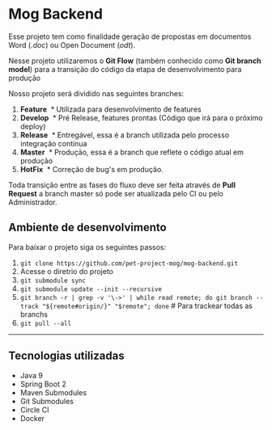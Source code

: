 # Mog Backend

Esse projeto tem como finalidade geração de propostas em documentos Word (_.doc_) ou Open Document (_odt_).

Nesse projeto utilizaremos o **Git Flow** (também conhecido como **Git branch model**) para a transição do código da etapa de desenvolvimento para produção


Nosso projeto será dividido nas seguintes branches: 

1. **Feature** 
  * Utilizada para desenvolvimento de features
1. **Develop** 
  * Pré Release, features prontas (Código que irá para o próximo deploy)
1. **Release** 
  * Entregável, essa é a branch utilizada pelo processo integração contínua
1. **Master** 
  * Produção, essa é a branch que reflete o código atual em produção
1. **HotFix** 
  * Correção de bug's em produção.
  
Toda transição entre as fases do fluxo deve ser feita através de **Pull Request** a branch master só pode ser atualizada pelo CI ou pelo Administrador.


## Ambiente de desenvolvimento

Para baixar o projeto siga os seguintes passos:

1. `git clone https://github.com/pet-project-mog/mog-backend.git`
1. Acesse o diretrio do projeto
1. `git submodule sync`
1. `git submodule update --init --recursive`
1. `git branch -r | grep -v '\->' | while read remote; do git branch --track "${remote#origin/}" "$remote"; done` # Para trackear todas as branchs
1. `git pull --all` 
--- 

## Tecnologias utilizadas
- Java 9 
- Spring Boot 2
- Maven Submodules
- Git Submodules
- Circle CI
- Docker
